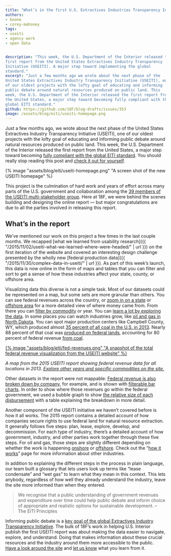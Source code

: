 ```yaml
---
title: "What’s in the first U.S. Extractives Industries Transparency Initiative report"
authors:
- boone
- corey-mahoney
tags:
- useiti
- agency work
- open data


description: "This week, the U.S. Department of the Interior released the
first report from the United States Extractives Industry Transparency
Initiative (USEITI). A major step toward implementing the global
standard."
excerpt: "Just a few months ago we wrote about the next phase of the
United States Extractives Industry Transparency Initiative (USEITI), one
of our oldest projects with the lofty goal of educating and informing
public debate around natural resources produced on public land. This
week, the U.S. Department of the Interior released the first report from
the United States, a major step toward becoming fully compliant with the
global EITI standard."
github: https://github.com/18F/blog-drafts/issues/353
image: /assets/blog/eiti/useiti-homepage.png
---
```


Just a few months ago, we wrote about the next phase of the United
States Extractives Industry Transparency Initiative (USEITI), one of our
oldest projects with the lofty goal of educating and informing public
debate around natural resources produced on public land. This week, the
U.S. Department of the Interior released the first report from the
United States, a major step toward becoming [fully compliant with the global EITI standard](https://eiti.org/countries). You should
really stop reading this post and [check it out for yourself](https://useiti.doi.gov).

{% image "assets/blog/eiti/useiti-homepage.png" "A screen shot of the new USEITI homepage" %}

This project is the culmination of hard work and years of effort across
many parts of the U.S. government and collaboration among the [39
members of the USEITI multi-stakeholder group](https://useiti.doi.gov/about/). Here at 18F, we were behind the scenes building and designing the online report — but major congratulations are due to all the parties involved in releasing this report.

## What’s in the report

We’ve mentioned our work on this project a few times in the last couple
months. We recapped [what we learned from usability
research]({{ "/2015/11/02/useiti-what-we-learned-where-were-headed/" | url }})
on the first iteration of the website and covered an interesting design
challenge presented by the wholly new [federal production
data]({{ "/2015/11/30/complex-data-in-useiti/" | url }}). As part
of this week’s launch, this data is now online in the form of maps and
tables that you can filter and sort to get a sense of how these
industries affect your state, county, or offshore area.

Visualizing data this diverse is not a simple task. Most of our datasets
could be represented on a map, but some sets are more granular than
others. You can see federal revenues across the country, or [zoom in on
a state](https://useiti.doi.gov/explore/federal-revenue-by-location/#region=CO)
or [offshore area](https://useiti.doi.gov/explore/federal-revenue-by-location/#region=gulf)
for a more detailed view of where money came from. From there you can
[filter by commodity](https://useiti.doi.gov/explore/federal-revenue-by-location/#region=MN&year=2013&group=minerals&commodity=Copper) or year. You can [learn a lot by exploring the data](https://useiti.doi.gov/explore/). In some places you can watch industries grow, like [oil and gas in North Dakota](https://useiti.doi.gov/explore/federal-revenue-by-location/#region=ND&group=oilgas&year=2013). You can spot major production centers like Campbell County, WY, which produced almost [35 percent of all coal in the U.S. in
2013](https://useiti.doi.gov/explore/all-lands-production/#year=2013&product=Coal+(short+tons)&region=WY). Nearly 88 percent of that coal was [produced on federal lands](https://useiti.doi.gov/explore/all-lands-production/#year=2013&product=Coal+(short+tons)&region=WY), accounting for 80 percent of federal revenue [from coal](https://federalist.18f.gov/preview/18F/doi-extractives-data/dev/explore/federal-revenue-by-location/#region=WY&year=2013&group=coal).

[{% image "assets/blog/eiti/fed-revenues.png" "A snapshot of the total federal revenue visualization from the USEITI website" %}](https://useiti.doi.gov/explore/federal-revenue-by-location/)

*A map from the 2015 USEITI report showing federal revenue data for all locations in 2013. [Explore other years and specific commodities on the site.](https://useiti.doi.gov/explore/federal-revenue-by-location/)*

Other datasets in the report were not mappable: [Federal revenue is also broken down by company](https://useiti.doi.gov/explore/federal-revenue-by-company/),
for example, and is shown with [filterable bar charts](https://useiti.doi.gov/explore/federal-revenue-by-company/#commodity=Coal&type=Royalties). In order to show where those revenues go within the federal government, we used a bubble graph to show [the relative size of each disbursement](https://useiti.doi.gov/explore/disbursements/) with a table explaining the breakdown in more detail.

Another component of the USEITI initiative we haven’t covered before is
how it all works. The 2015 report contains a detailed account of how
companies secure rights to use federal land for natural resource
extraction. It generally follows five steps: plan, lease, explore,
develop, and decommission. For each type of industry, there’s a detailed
account of how government, industry, and other parties work together
through these five steps. For oil and gas, those steps are slightly
different depending on whether the work is happening
[onshore](https://useiti.doi.gov/how-it-works/onshore-oil-gas/)
or
[offshore](https://useiti.doi.gov/how-it-works/offshore-oil-gas/).
Check out the “[how it works](https://useiti.doi.gov/how-it-works/)” page for more information about other industries.

In addition to explaining the different steps in the process in plain
language, our team built a glossary that lets users look up terms like
“lease condensate” and “wet gas” to learn what they mean in this
context. This lets anybody, regardless of how well they already
understand the industry, leave the site more informed than when they
entered.

> We recognise that a public understanding of government revenues and  expenditure over time could help public debate and inform choice of appropriate and realistic options for sustainable development. – The EITI Principles

Informing public debate is a [key goal of the global Extractives
Industry Transparency Initiative](https://eiti.org/eiti). The bulk of
18F’s work in helping U.S. Interior publish the first USEITI report was
about making the data easier to navigate, explore, and understand. Doing
that makes information about these crucial resources and the industry
around them more accessible to the public. [Have a look around the
site](https://useiti.doi.gov) and [let us
know](https://twitter.com/18f) what you learn from it.
